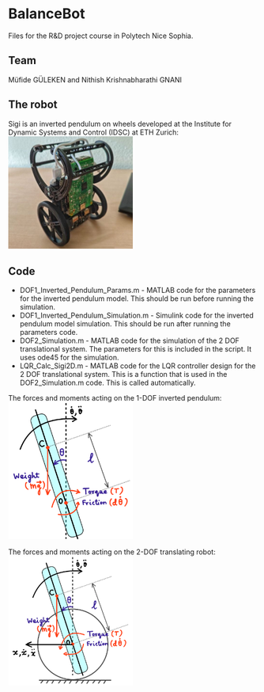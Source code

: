 # BalanceBot
Files for the R&D project course in Polytech Nice Sophia.

## Team
Müfide GÜLEKEN and Nithish Krishnabharathi GNANI

## The robot
 Sigi is an inverted pendulum on wheels developed at the Institute for Dynamic Systems and Control (IDSC) at ETH Zurich:
<img src="figs/Sigi02.jpeg" width="50%">


## Code 
* DOF1_Inverted_Pendulum_Params.m - MATLAB code for the parameters for the inverted pendulum model. This should be run before running the simulation.
* DOF1_Inverted_Pendulum_Simulation.m - Simulink code for the inverted pendulum model simulation. This should be run after running the parameters code.
* DOF2_Simulation.m - MATLAB code for the simulation of the 2 DOF translational system. The parameters for this is included in the script. It uses ode45 for the simulation.
* LQR_Calc_Sigi2D.m - MATLAB code for the LQR controller design for the 2 DOF translational system. This is a function that is used in the DOF2_Simulation.m code. This is called automatically.

The forces and moments acting on the 1-DOF inverted pendulum:  
<img src="figs/FBD_InvertedPendulum.png" width="50%">

The forces and moments acting on the 2-DOF translating robot:  
<img src="figs/FBD_Sigi2D.png" width="50%"> 
